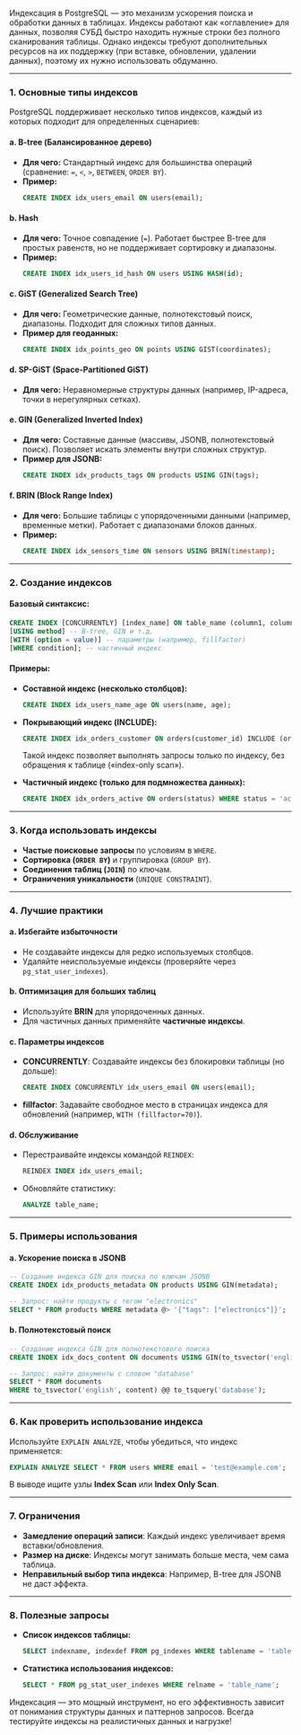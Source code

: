 
Индексация в PostgreSQL — это механизм ускорения поиска и обработки данных в таблицах. Индексы работают как «оглавление» для данных, позволяя СУБД быстро находить нужные строки без полного сканирования таблицы. Однако индексы требуют дополнительных ресурсов на их поддержку (при вставке, обновлении, удалении данных), поэтому их нужно использовать обдуманно.

---

### **1. Основные типы индексов**
PostgreSQL поддерживает несколько типов индексов, каждый из которых подходит для определенных сценариев:

#### **a. B-tree (Балансированное дерево)**
- **Для чего:** Стандартный индекс для большинства операций (сравнение: `=`, `<`, `>`, `BETWEEN`, `ORDER BY`).
- **Пример:**  
  ```sql
  CREATE INDEX idx_users_email ON users(email);
  ```

#### **b. Hash**
- **Для чего:** Точное совпадение (`=`). Работает быстрее B-tree для простых равенств, но не поддерживает сортировку и диапазоны.
- **Пример:**  
  ```sql
  CREATE INDEX idx_users_id_hash ON users USING HASH(id);
  ```

#### **c. GiST (Generalized Search Tree)**
- **Для чего:** Геометрические данные, полнотекстовый поиск, диапазоны. Подходит для сложных типов данных.
- **Пример для геоданных:**  
  ```sql
  CREATE INDEX idx_points_geo ON points USING GIST(coordinates);
  ```

#### **d. SP-GiST (Space-Partitioned GiST)**
- **Для чего:** Неравномерные структуры данных (например, IP-адреса, точки в нерегулярных сетках).

#### **e. GIN (Generalized Inverted Index)**
- **Для чего:** Составные данные (массивы, JSONB, полнотекстовый поиск). Позволяет искать элементы внутри сложных структур.
- **Пример для JSONB:**  
  ```sql
  CREATE INDEX idx_products_tags ON products USING GIN(tags);
  ```

#### **f. BRIN (Block Range Index)**
- **Для чего:** Большие таблицы с упорядоченными данными (например, временные метки). Работает с диапазонами блоков данных.
- **Пример:**  
  ```sql
  CREATE INDEX idx_sensors_time ON sensors USING BRIN(timestamp);
  ```

---

### **2. Создание индексов**
#### **Базовый синтаксис:**
```sql
CREATE INDEX [CONCURRENTLY] [index_name] ON table_name (column1, column2, ...)
[USING method] -- B-tree, GIN и т.д.
[WITH (option = value)] -- параметры (например, fillfactor)
[WHERE condition]; -- частичный индекс
```

#### **Примеры:**
- **Составной индекс (несколько столбцов):**  
  ```sql
  CREATE INDEX idx_users_name_age ON users(name, age);
  ```
- **Покрывающий индекс (INCLUDE):**  
  ```sql
  CREATE INDEX idx_orders_customer ON orders(customer_id) INCLUDE (order_date);
  ```
  Такой индекс позволяет выполнять запросы только по индексу, без обращения к таблице («index-only scan»).

- **Частичный индекс (только для подмножества данных):**  
  ```sql
  CREATE INDEX idx_orders_active ON orders(status) WHERE status = 'active';
  ```

---

### **3. Когда использовать индексы**
- **Частые поисковые запросы** по условиям в `WHERE`.
- **Сортировка (`ORDER BY`)** и группировка (`GROUP BY`).
- **Соединения таблиц (`JOIN`)** по ключам.
- **Ограничения уникальности** (`UNIQUE CONSTRAINT`).

---

### **4. Лучшие практики**
#### **a. Избегайте избыточности**
- Не создавайте индексы для редко используемых столбцов.
- Удаляйте неиспользуемые индексы (проверяйте через `pg_stat_user_indexes`).

#### **b. Оптимизация для больших таблиц**
- Используйте **BRIN** для упорядоченных данных.
- Для частичных данных применяйте **частичные индексы**.

#### **c. Параметры индексов**
- **CONCURRENTLY**: Создавайте индексы без блокировки таблицы (но дольше):  
  ```sql
  CREATE INDEX CONCURRENTLY idx_users_email ON users(email);
  ```
- **fillfactor**: Задавайте свободное место в страницах индекса для обновлений (например, `WITH (fillfactor=70)`).

#### **d. Обслуживание**
- Перестраивайте индексы командой `REINDEX`:  
  ```sql
  REINDEX INDEX idx_users_email;
  ```
- Обновляйте статистику:  
  ```sql
  ANALYZE table_name;
  ```

---

### **5. Примеры использования**
#### **a. Ускорение поиска в JSONB**
```sql
-- Создание индекса GIN для поиска по ключам JSONB
CREATE INDEX idx_products_metadata ON products USING GIN(metadata);

-- Запрос: найти продукты с тегом "electronics"
SELECT * FROM products WHERE metadata @> '{"tags": ["electronics"]}';
```

#### **b. Полнотекстовый поиск**
```sql
-- Создание индекса GIN для полнотекстового поиска
CREATE INDEX idx_docs_content ON documents USING GIN(to_tsvector('english', content));

-- Запрос: найти документы с словом "database"
SELECT * FROM documents 
WHERE to_tsvector('english', content) @@ to_tsquery('database');
```

---

### **6. Как проверить использование индекса**
Используйте `EXPLAIN ANALYZE`, чтобы убедиться, что индекс применяется:
```sql
EXPLAIN ANALYZE SELECT * FROM users WHERE email = 'test@example.com';
```
В выводе ищите узлы **Index Scan** или **Index Only Scan**.

---

### **7. Ограничения**
- **Замедление операций записи**: Каждый индекс увеличивает время вставки/обновления.
- **Размер на диске**: Индексы могут занимать больше места, чем сама таблица.
- **Неправильный выбор типа индекса**: Например, B-tree для JSONB не даст эффекта.

---

### **8. Полезные запросы**
- **Список индексов таблицы:**  
  ```sql
  SELECT indexname, indexdef FROM pg_indexes WHERE tablename = 'table_name';
  ```
- **Статистика использования индексов:**  
  ```sql
  SELECT * FROM pg_stat_user_indexes WHERE relname = 'table_name';
  ```

Индексация — это мощный инструмент, но его эффективность зависит от понимания структуры данных и паттернов запросов. Всегда тестируйте индексы на реалистичных данных и нагрузке!